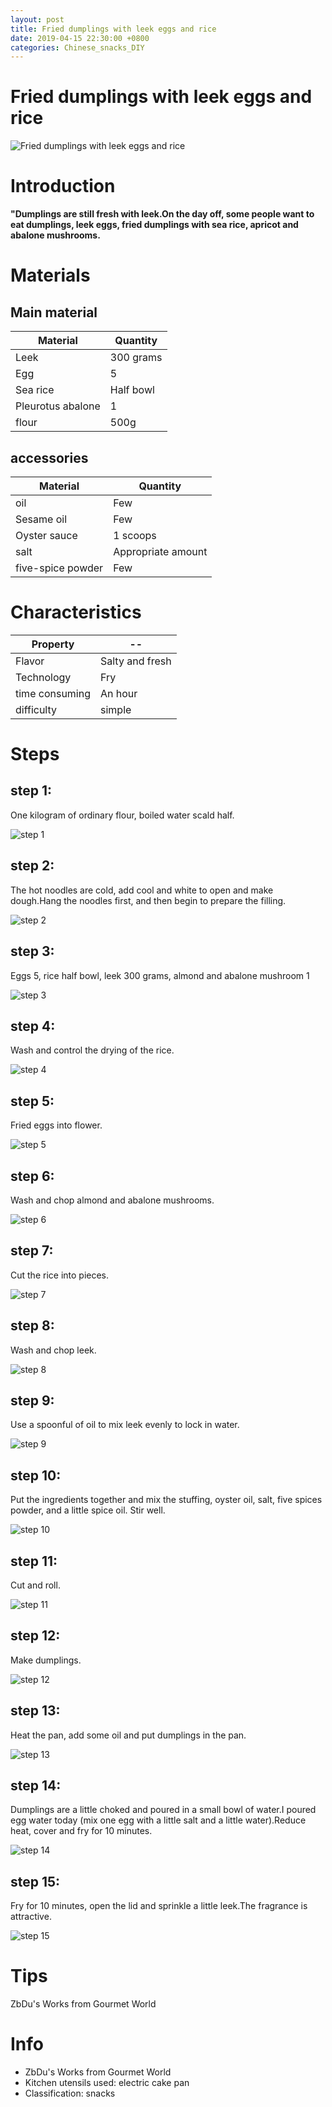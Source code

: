 ```yaml
---
layout: post
title: Fried dumplings with leek eggs and rice
date: 2019-04-15 22:30:00 +0800
categories: Chinese_snacks_DIY
---
```


# Fried dumplings with leek eggs and rice

![Fried dumplings with leek eggs and rice]({{site.baseurl}}/img/429844/429844.jpg)

# Introduction

**"Dumplings are still fresh with leek.On the day off, some people want to eat dumplings, leek eggs, fried dumplings with sea rice, apricot and abalone mushrooms.**

# Materials


## Main material

Material|Quantity
--|--
Leek|300 grams
Egg|5
Sea rice|Half bowl
Pleurotus abalone|1
flour|500g

## accessories

Material|Quantity
--|--
oil|Few
Sesame oil|Few
Oyster sauce|1 scoops
salt|Appropriate amount
five-spice powder|Few

# Characteristics

Property|--
--|--
Flavor|Salty and fresh
Technology|Fry
time consuming|An hour
difficulty|simple

# Steps

## step 1:

One kilogram of ordinary flour, boiled water scald half.

![step 1]({{site.baseurl}}/img/429844/1.jpg)

## step 2:

The hot noodles are cold, add cool and white to open and make dough.Hang the noodles first, and then begin to prepare the filling.

![step 2]({{site.baseurl}}/img/429844/2.jpg)

## step 3:

Eggs 5, rice half bowl, leek 300 grams, almond and abalone mushroom 1

![step 3]({{site.baseurl}}/img/429844/3.jpg)

## step 4:

Wash and control the drying of the rice.

![step 4]({{site.baseurl}}/img/429844/4.jpg)

## step 5:

Fried eggs into flower.

![step 5]({{site.baseurl}}/img/429844/5.jpg)

## step 6:

Wash and chop almond and abalone mushrooms.

![step 6]({{site.baseurl}}/img/429844/6.jpg)

## step 7:

Cut the rice into pieces.

![step 7]({{site.baseurl}}/img/429844/7.jpg)

## step 8:

Wash and chop leek.

![step 8]({{site.baseurl}}/img/429844/8.jpg)

## step 9:

Use a spoonful of oil to mix leek evenly to lock in water.

![step 9]({{site.baseurl}}/img/429844/9.jpg)

## step 10:

Put the ingredients together and mix the stuffing, oyster oil, salt, five spices powder, and a little spice oil. Stir well.

![step 10]({{site.baseurl}}/img/429844/10.jpg)

## step 11:

Cut and roll.

![step 11]({{site.baseurl}}/img/429844/11.jpg)

## step 12:

Make dumplings.

![step 12]({{site.baseurl}}/img/429844/12.jpg)

## step 13:

Heat the pan, add some oil and put dumplings in the pan.

![step 13]({{site.baseurl}}/img/429844/13.jpg)

## step 14:

Dumplings are a little choked and poured in a small bowl of water.I poured egg water today (mix one egg with a little salt and a little water).Reduce heat, cover and fry for 10 minutes.

![step 14]({{site.baseurl}}/img/429844/14.jpg)

## step 15:

Fry for 10 minutes, open the lid and sprinkle a little leek.The fragrance is attractive.

![step 15]({{site.baseurl}}/img/429844/15.jpg)

# Tips

ZbDu's Works from Gourmet World

# Info

- ZbDu's Works from Gourmet World
- Kitchen utensils used: electric cake pan
- Classification: snacks